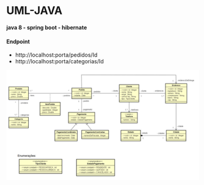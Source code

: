 # UML-JAVA
**java 8 - spring boot - hibernate**


#### Endpoint #####
- http://localhost:porta/pedidos/Id
- http://localhost:porta/categorias/Id

![UML](./projeto-crud/img/uml.png)
